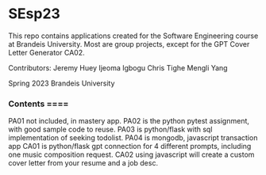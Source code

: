 # SEsp23

This repo contains applications created for the Software Engineering course at Brandeis University. Most are group projects, except for the
GPT Cover Letter Generator CA02. 

Contributors: 
Jeremy Huey
Ijeoma Igbogu
Chris Tighe
Mengli Yang

Spring 2023 Brandeis University

### Contents ====

PA01 not included, in mastery app.
PA02 is the python pytest assignment, with good sample code to reuse. 
PA03 is python/flask with sql implementation of seeking todolist. 
PA04 is mongodb, javascript transaction app
CA01 is python/flask gpt connection for 4 different prompts, including one music composition request. 
CA02 using javascript will create a custom cover letter from your resume and a job desc. 

